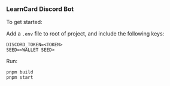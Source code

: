 ### LearnCard Discord Bot 

To get started:


Add a `.env` file to root of project, and include the following keys:

```
DISCORD_TOKEN=<TOKEN>
SEED=<WALLET SEED>
```

Run:

```
pnpm build
pnpm start 
```
